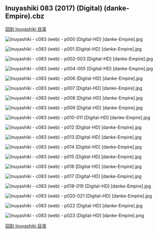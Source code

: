 ## Inuyashiki 083 (2017) (Digital) (danke-Empire).cbz


[回到 Inuyashiki 目录](https://github.com/alicewish/markdown/blob/master/series/Inuyashiki.md)


![Inuyashiki - c083 (web) - p000 [Digital-HD] [danke-Empire].jpg](https://wx1.sinaimg.cn/large/6a9fdecagy1fp24uj5xcaj21j82cwe3k.jpg)

![Inuyashiki - c083 (web) - p001 [Digital-HD] [danke-Empire].jpg](https://wx1.sinaimg.cn/large/6a9fdecagy1fp24v3b5sjj21kw290qv5.jpg)

![Inuyashiki - c083 (web) - p002-003 [Digital-HD] [danke-Empire].jpg](https://wx1.sinaimg.cn/large/6a9fdecagy1fp24vv1uikj21kw14iu0z.jpg)

![Inuyashiki - c083 (web) - p004-005 [Digital-HD] [danke-Empire].jpg](https://wx1.sinaimg.cn/large/6a9fdecagy1fp24wi0prwj21kw14i7wj.jpg)

![Inuyashiki - c083 (web) - p006 [Digital-HD] [danke-Empire].jpg](https://wx1.sinaimg.cn/large/6a9fdecagy1fp24wuc2mrj21kw290hdt.jpg)

![Inuyashiki - c083 (web) - p007 [Digital-HD] [danke-Empire].jpg](https://wx1.sinaimg.cn/large/6a9fdecagy1fp24xf6nurj21kw2901ky.jpg)

![Inuyashiki - c083 (web) - p008 [Digital-HD] [danke-Empire].jpg](https://wx1.sinaimg.cn/large/6a9fdecagy1fp24xyxp3lj21kw290x6p.jpg)

![Inuyashiki - c083 (web) - p009 [Digital-HD] [danke-Empire].jpg](https://wx1.sinaimg.cn/large/6a9fdecagy1fp24yf73jpj21kw290u0x.jpg)

![Inuyashiki - c083 (web) - p010-011 [Digital-HD] [danke-Empire].jpg](https://wx1.sinaimg.cn/large/6a9fdecagy1fp24zl8ttgj21kw14iu10.jpg)

![Inuyashiki - c083 (web) - p012 [Digital-HD] [danke-Empire].jpg](https://wx1.sinaimg.cn/large/6a9fdecagy1fp24zzqajnj21kw2904qq.jpg)

![Inuyashiki - c083 (web) - p013 [Digital-HD] [danke-Empire].jpg](https://wx1.sinaimg.cn/large/6a9fdecagy1fp250hftbuj21kw290e82.jpg)

![Inuyashiki - c083 (web) - p014 [Digital-HD] [danke-Empire].jpg](https://wx1.sinaimg.cn/large/6a9fdecagy1fp250q142zj21kw290e81.jpg)

![Inuyashiki - c083 (web) - p015 [Digital-HD] [danke-Empire].jpg](https://wx1.sinaimg.cn/large/6a9fdecagy1fp2515jt6zj21kw290x6p.jpg)

![Inuyashiki - c083 (web) - p016 [Digital-HD] [danke-Empire].jpg](https://wx1.sinaimg.cn/large/6a9fdecagy1fp251n31ssj21kw290b2a.jpg)

![Inuyashiki - c083 (web) - p017 [Digital-HD] [danke-Empire].jpg](https://wx1.sinaimg.cn/large/6a9fdecagy1fp252d3n4uj21kw290npe.jpg)

![Inuyashiki - c083 (web) - p018-019 [Digital-HD] [danke-Empire].jpg](https://wx1.sinaimg.cn/large/6a9fdecagy1fp253ho5baj21kw14inpg.jpg)

![Inuyashiki - c083 (web) - p020-021 [Digital-HD] [danke-Empire].jpg](https://wx1.sinaimg.cn/large/6a9fdecagy1fp254tl6crj21kw14i7wk.jpg)

![Inuyashiki - c083 (web) - p022 [Digital-HD] [danke-Empire].jpg](https://wx1.sinaimg.cn/large/6a9fdecagy1fp25561gesj21kw290b29.jpg)

![Inuyashiki - c083 (web) - p023 [Digital-HD] [danke-Empire].png](https://wx1.sinaimg.cn/large/6a9fdecagy1fp25582wimj21kw2900ou.jpg)

[回到 Inuyashiki 目录](https://github.com/alicewish/markdown/blob/master/series/Inuyashiki.md)

